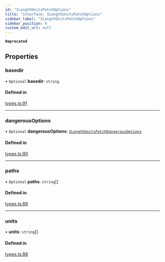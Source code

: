 ```yaml
---
id: "ILengthUnitsPatchOptions"
title: "Interface: ILengthUnitsPatchOptions"
sidebar_label: "ILengthUnitsPatchOptions"
sidebar_position: 0
custom_edit_url: null
---
```


**`Deprecated`**

## Properties

### basedir

• `Optional` **basedir**: `string`

#### Defined in

[types.ts:91](https://github.com/sonofmagic/weapp-tailwindcss/blob/54db673b/src/types.ts#L91)

---

### dangerousOptions

• `Optional` **dangerousOptions**: [`ILengthUnitsPatchDangerousOptions`](ILengthUnitsPatchDangerousOptions.md)

#### Defined in

[types.ts:90](https://github.com/sonofmagic/weapp-tailwindcss/blob/54db673b/src/types.ts#L90)

---

### paths

• `Optional` **paths**: `string`[]

#### Defined in

[types.ts:89](https://github.com/sonofmagic/weapp-tailwindcss/blob/54db673b/src/types.ts#L89)

---

### units

• **units**: `string`[]

#### Defined in

[types.ts:88](https://github.com/sonofmagic/weapp-tailwindcss/blob/54db673b/src/types.ts#L88)
